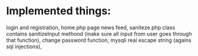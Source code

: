 # Implemented things:
login and registration,
home.php page news feed,
saniteze.php class contains sanitizeInput methond (make sure all input from user goes through that function),
change password function,
mysqli real escape string (agains sql injections),
